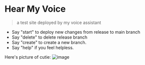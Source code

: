 # Hear My Voice
> a test site deployed by my voice assistant


- Say "start" to deploy new changes from release to main branch
- Say "delete" to delete release branch
- Say "create" to create a new branch.
- Say "help" if you feel helpless.





Here's picture of cutie:
![image](https://user-images.githubusercontent.com/42383989/167301656-7a7fa627-eaee-42c5-a2c5-933da7549a3e.png)
